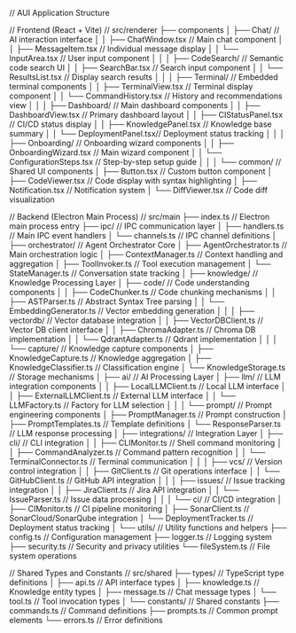 // AUI Application Structure

// Frontend (React + Vite)
// src/renderer
├── components
│   ├── Chat/                  // AI interaction interface
│   │   ├── ChatWindow.tsx     // Main chat component
│   │   ├── MessageItem.tsx    // Individual message display
│   │   └── InputArea.tsx      // User input component
│   │
│   ├── CodeSearch/            // Semantic code search UI
│   │   ├── SearchBar.tsx      // Search input component
│   │   └── ResultsList.tsx    // Display search results
│   │
│   ├── Terminal/              // Embedded terminal components
│   │   ├── TerminalView.tsx   // Terminal display component
│   │   └── CommandHistory.tsx // History and recommendations view
│   │
│   ├── Dashboard/             // Main dashboard components
│   │   ├── DashboardView.tsx  // Primary dashboard layout
│   │   ├── CIStatusPanel.tsx  // CI/CD status display
│   │   ├── KnowledgePanel.tsx // Knowledge base summary
│   │   └── DeploymentPanel.tsx// Deployment status tracking
│   │
│   ├── Onboarding/            // Onboarding wizard components
│   │   ├── OnboardingWizard.tsx // Main wizard component
│   │   └── ConfigurationSteps.tsx // Step-by-step setup guide
│   │
│   └── common/                // Shared UI components
│       ├── Button.tsx         // Custom button component
│       ├── CodeViewer.tsx     // Code display with syntax highlighting
│       ├── Notification.tsx   // Notification system
│       └── DiffViewer.tsx     // Code diff visualization

// Backend (Electron Main Process)
// src/main
├── index.ts                   // Electron main process entry
├── ipc/                       // IPC communication layer
│   ├── handlers.ts            // Main IPC event handlers
│   └── channels.ts            // IPC channel definitions
│
├── orchestrator/              // Agent Orchestrator Core
│   ├── AgentOrchestrator.ts   // Main orchestration logic
│   ├── ContextManager.ts      // Context handling and aggregation
│   ├── ToolInvoker.ts         // Tool execution management
│   └── StateManager.ts        // Conversation state tracking
│
├── knowledge/                 // Knowledge Processing Layer
│   ├── code/                  // Code understanding components
│   │   ├── CodeChunker.ts     // Code chunking mechanisms
│   │   ├── ASTParser.ts       // Abstract Syntax Tree parsing
│   │   └── EmbeddingGenerator.ts // Vector embedding generation
│   │
│   ├── vectordb/             // Vector database integration
│   │   ├── VectorDBClient.ts  // Vector DB client interface
│   │   ├── ChromaAdapter.ts   // Chroma DB implementation
│   │   └── QdrantAdapter.ts   // Qdrant implementation
│   │
│   └── capture/              // Knowledge capture components
│       ├── KnowledgeCapture.ts // Knowledge aggregation
│       ├── KnowledgeClassifier.ts // Classification engine
│       └── KnowledgeStorage.ts // Storage mechanisms
│
├── ai/                        // AI Processing Layer
│   ├── llm/                   // LLM integration components
│   │   ├── LocalLLMClient.ts  // Local LLM interface
│   │   ├── ExternalLLMClient.ts // External LLM interface
│   │   └── LLMFactory.ts      // Factory for LLM selection
│   │
│   └── prompt/                // Prompt engineering components
│       ├── PromptManager.ts   // Prompt construction
│       ├── PromptTemplates.ts // Template definitions
│       └── ResponseParser.ts  // LLM response processing
│
├── integrations/              // Integration Layer
│   ├── cli/                   // CLI integration
│   │   ├── CLIMonitor.ts      // Shell command monitoring
│   │   ├── CommandAnalyzer.ts // Command pattern recognition
│   │   └── TerminalConnector.ts // Terminal communication
│   │
│   ├── vcs/                   // Version control integration
│   │   ├── GitClient.ts       // Git operations interface
│   │   └── GitHubClient.ts    // GitHub API integration
│   │
│   ├── issues/                // Issue tracking integration
│   │   ├── JiraClient.ts      // Jira API integration
│   │   └── IssueParser.ts     // Issue data processing
│   │
│   └── ci/                    // CI/CD integration
│       ├── CIMonitor.ts       // CI pipeline monitoring
│       ├── SonarClient.ts     // SonarCloud/SonarQube integration
│       └── DeploymentTracker.ts // Deployment status tracking
│
└── utils/                     // Utility functions and helpers
    ├── config.ts              // Configuration management
    ├── logger.ts              // Logging system
    ├── security.ts            // Security and privacy utilities
    └── fileSystem.ts          // File system operations

// Shared Types and Constants
// src/shared
├── types/                     // TypeScript type definitions
│   ├── api.ts                 // API interface types
│   ├── knowledge.ts           // Knowledge entity types
│   ├── message.ts             // Chat message types
│   └── tool.ts                // Tool invocation types
│
└── constants/                 // Shared constants
    ├── commands.ts            // Command definitions
    ├── prompts.ts             // Common prompt elements
    └── errors.ts              // Error definitions